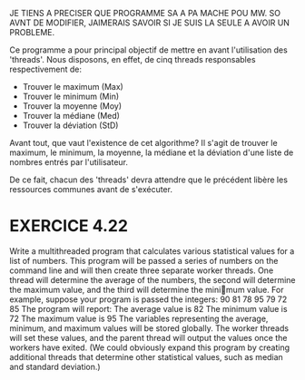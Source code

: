 JE TIENS A  PRECISER QUE PROGRAMME SA A PA MACHE POU MW. SO AVNT DE MODIFIER, JAIMERAIS SAVOIR SI JE SUIS LA SEULE A AVOIR UN PROBLEME.

Ce programme a pour principal objectif de mettre en avant l'utilisation des 'threads'. Nous disposons, en effet, de cinq threads responsables respectivement de:
- Trouver le maximum (Max)
- Trouver le minimum (Min)
- Trouver la moyenne (Moy)
- Trouver la médiane (Med)
- Trouver la déviation (StD)

Avant tout, que vaut l'existence de cet algorithme? Il s'agit de trouver le maximum, le minimum, la moyenne, la médiane et la déviation d'une liste de nombres entrés par l'utilisateur.

De ce fait, chacun des 'threads' devra attendre que le précédent libère les ressources communes avant de s'exécuter.

EXERCICE 4.22
=============
Write a multithreaded program that calculates various statistical values for a list of numbers. This program will be passed a series of numbers on the command line and will then create three separate worker threads. One thread will determine the average of the numbers, the second will determine the maximum value, and the third will determine the minimum value. For example, suppose your program is passed the integers:
90 81 78 95 79 72 85
The program will report:
The average value is 82
The minimum value is 72
The maximum value is 95
The variables representing the average, minimum, and maximum values will be stored globally. The worker threads will set these values, and the parent thread will output the values once the workers have exited.
(We could obviously expand this program by creating additional threads that determine other statistical values, such as median and standard deviation.)